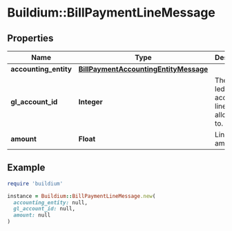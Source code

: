 # Buildium::BillPaymentLineMessage

## Properties

| Name | Type | Description | Notes |
| ---- | ---- | ----------- | ----- |
| **accounting_entity** | [**BillPaymentAccountingEntityMessage**](BillPaymentAccountingEntityMessage.md) |  | [optional] |
| **gl_account_id** | **Integer** | The general ledger account the line item is allocated to. | [optional] |
| **amount** | **Float** | Line item amount. | [optional] |

## Example

```ruby
require 'buildium'

instance = Buildium::BillPaymentLineMessage.new(
  accounting_entity: null,
  gl_account_id: null,
  amount: null
)
```

